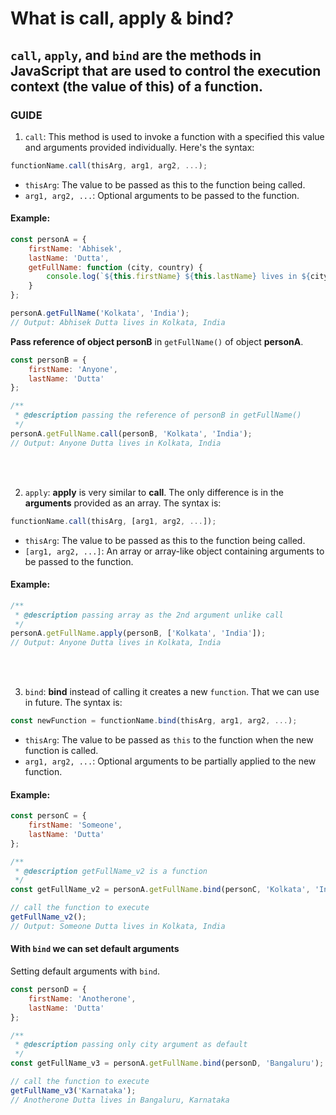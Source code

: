 # What is call, apply & bind?

## `call`, `apply`, and `bind` are the methods in JavaScript that are used to control the execution context (the value of this) of a function.

### GUIDE

1. `call`: This method is used to invoke a function with a specified this value and arguments provided individually. Here's the syntax:

```js
functionName.call(thisArg, arg1, arg2, ...);
```

- `thisArg`: The value to be passed as this to the function being called.
- `arg1, arg2, ...`: Optional arguments to be passed to the function.

#### Example:

```js
const personA = {
    firstName: 'Abhisek',
    lastName: 'Dutta',
    getFullName: function (city, country) {
        console.log(`${this.firstName} ${this.lastName} lives in ${city}, ${country}`);
    }
};

personA.getFullName('Kolkata', 'India');
// Output: Abhisek Dutta lives in Kolkata, India
```

**Pass reference of object personB** in `getFullName()` of object **personA**.

```js
const personB = {
    firstName: 'Anyone',
    lastName: 'Dutta'
};

/**
 * @description passing the reference of personB in getFullName()
 */
personA.getFullName.call(personB, 'Kolkata', 'India');
// Output: Anyone Dutta lives in Kolkata, India
```

<br>
<br>

2. `apply`: **apply** is very similar to **call**. The only difference is in the **arguments** provided as an array. The syntax is:

```js
functionName.call(thisArg, [arg1, arg2, ...]);
```

- `thisArg`: The value to be passed as this to the function being called.
- `[arg1, arg2, ...]`: An array or array-like object containing arguments to be passed to the function.

#### Example:

```js
/**
 * @description passing array as the 2nd argument unlike call
 */
personA.getFullName.apply(personB, ['Kolkata', 'India']);
// Output: Anyone Dutta lives in Kolkata, India
```

<br>
<br>

3. `bind`: **bind** instead of calling it creates a new `function`. That we can use in future. The syntax is:

```js
const newFunction = functionName.bind(thisArg, arg1, arg2, ...);
```

- `thisArg`: The value to be passed as `this` to the function when the new function is called.
- `arg1, arg2, ...`: Optional arguments to be partially applied to the new function.

#### Example:

```js
const personC = {
    firstName: 'Someone',
    lastName: 'Dutta'
};

/**
 * @description getFullName_v2 is a function
 */
const getFullName_v2 = personA.getFullName.bind(personC, 'Kolkata', 'India');

// call the function to execute
getFullName_v2();
// Output: Someone Dutta lives in Kolkata, India
```

#### With `bind` we can set default arguments

Setting default arguments with `bind`.

```js
const personD = {
    firstName: 'Anotherone',
    lastName: 'Dutta'
};

/**
 * @description passing only city argument as default
 */
const getFullName_v3 = personA.getFullName.bind(personD, 'Bangaluru');

// call the function to execute
getFullName_v3('Karnataka');
// Anotherone Dutta lives in Bangaluru, Karnataka
```
